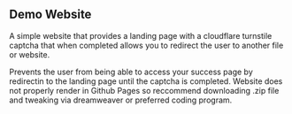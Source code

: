 ## Demo Website

A simple website that provides a landing page with a cloudflare turnstile captcha that when completed allows you to redirect the user to another file or website. 

Prevents the user from being able to access your success page by redirectin to the landing page until the captcha is completed. Website does not properly render in Github Pages so reccommend downloading .zip file and tweaking via dreamweaver or preferred coding program.

